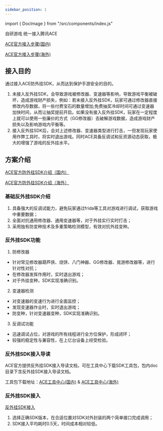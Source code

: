```yaml
---
sidebar_position: 1
---
```


 import { DocImage } from "/src/components/index.js"



自研游戏 统一接入腾讯ACE

[ACE官方接入步骤(国内)](https://www.anticheatexpert.com/#/doc-center/a9216d0754927abc46e65b5409a32f5d0683b16d)

[ACE官方接入步骤(海外)](https://intl.anticheatexpert.com/#/doc-center/a9216d0754927abc46e65b5409a32f5d0683b16d)

## 接入目的

通过接入ACE防外挂SDK，从而达到保护手游安全的目的。

1. 未接入反外挂SDK，会导致游戏被修改器、变速器等影响，导致游戏平衡被破坏，造成游戏财产损失，例如：若未接入反外挂SDK，玩家可通过修改器直接修改内存数据，将一些付费宝石的数量增加;免费抽奖冷却时间可通过变速器加快时间，从而让抽奖提前开启。如果没有接入反外挂SDK，玩家在一定程度上就可以使用一些廉价的方式（GG修改器）去破解游戏数据，造成游戏财产损失以及影响游戏内平衡等。
2. 接入反外挂SDK后，会对上述修改器、变速器类型进行打击，一但发现玩家使用作弊工具时，将实时退出游戏。同时ACE具备反调试和反资源动态获取，极大的增强了游戏的反外挂水平。

## 方案介绍

[ACE官方防外挂SDK介绍（国内）](https://www.anticheatexpert.com/#/doc-center/47019c9bb902d424632782311957ec29073f3ec4)

[ACE官方防外挂SDK介绍（海外）](https://intl.anticheatexpert.com/#/doc-center/47019c9bb902d424632782311957ec29073f3ec4)

### 基础反外挂SDK介绍

1. 具备强大的反调试能力，避免玩家通过frida等工具对游戏进行调试，获取游戏中重要数据；
2. 全面对抗通用修改器、通用变速器等，对于外挂实行实时打击；
3. 采用独有防变种技术及多重策略检测模型，有效对抗外挂变种。

### 反外挂SDK功能

1. 防修改器

- 针对常见修改器葫芦侠、烧饼、八门神器、GG修改器、晃游修改器等，进行针对性对抗；
- 在修改器发挥作用时，实时退出游戏；
- 对于外挂变种，SDK实现准确识别。

2. 变速器检测

- 对变速器的变速行为进行全面监控；
- 发现变速器作业时，实时退出游戏；
- 防变种，针对变速器变种，SDK实现准确识别。

3. 反调试功能

- 迅速调试占位，对游戏的所有线程进行全方位保护，形成闭环；
- 较强的稳定性与兼容性，在上亿台设备上经受检验。

### 反外挂SDK接入导读

ACE官方提供反外挂SDK接入导读文档，可在工具中心下载SDK工具包，包内doc目录下含反外挂SDK接入导读文档。

工具包下载地址：[ACE工具中心(国内)](https://www.anticheatexpert.com/#/tool-center) & [ACE工具中心(海外)](https://intl.anticheatexpert.com/#/tool-center)

### 反外挂SDK接入

[反外挂SDK接入](./反外挂SDK接入)

1. 选择正确SDK版本，在合适位置对SDK对外封装的两个简单接口完成调用；
2. SDK接入平均耗时0.5天，时间成本相对较低。

